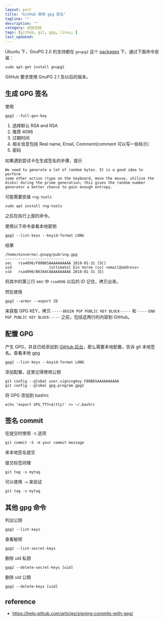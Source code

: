 ```yaml
---
layout: post
title: "GitHub 使用 gpg 签名"
tagline: ""
description: ""
category: 经验总结
tags: [github, git, gpg, linux, ]
last_updated:
---
```


Ubuntu 下，GnuPG 2.0 的支持都在 `gnupg2` 这个 [packages](http://packages.ubuntu.com/search?keywords=gnupg2) 下，通过下面命令安装：

    sudo apt-get install gnupg2

GitHub 要求使用 GnuPG 2.1 及以后的版本。


## 生成 GPG 签名
使用

    gpg2 --full-gen-key

1. 选择默认 RSA and RSA
2. 推荐 4096
3. 过期时间
4. 相关信息包括 Real name, Email, Comment(comment 可以写一些标示）
5. 密码

如果遇到尝试卡在生成签名的步骤，提示

    We need to generate a lot of random bytes. It is a good idea to perform
    some other action (type on the keyboard, move the mouse, utilize the
    disks) during the prime generation; this gives the random number
    generator a better chance to gain enough entropy.

可能需要安装 `rng-tools`

    sudo apt install rng-tools

之后在执行上面的命令。

使用以下命令查看本地密钥

    gpg2 --list-keys --keyid-format LONG

结果

    /home/einverne/.gnupg/pubring.gpg
    ---------------------------
    sec   rsa4096/F80B65AAAAAAAAAA 2018-01-31 [SC]
    uid                 [ultimate] Ein Verne (co) <email@address>
    ssb   rsa4096/B63A4CAAAAAAAAAA 2018-01-31 [E]

将其中的第三行 sec 中 `rsa4096` 以后的 ID 记住，拷贝出来。

然后使用

    gpg2 --armor --export ID

来获取 GPG KEY，拷贝 `-----BEGIN PGP PUBLIC KEY BLOCK-----` 和 `-----END PGP PUBLIC KEY BLOCK-----` 之前，包括这两行的内容到 GitHub。

## 配置 GPG
产生 GPG，并且已经添加到 [GitHub 后台](https://github.com/settings/gpg/new)，那么需要本地配置，告诉 git 本地签名。查看本地 gpg

    gpg2 --list-keys --keyid-format LONG

添加配置，这里记得使用公钥

    git config --global user.signingkey F80B65AAAAAAAAAA
    git config --global gpg.program gpg2

将 GPG 添加到 bashrc

    echo 'export GPG_TTY=$(tty)' >> ~/.bashrc

## 签名 commit

在提交时使用 `-S` 选项

    git commit -S -m your commit message

来本地签名提交

提交标签同理

    git tag -s mytag

可以使用 `-v` 来验证

    git tag -v mytag

## 其他 gpg 命令
列出公钥

    gpg2 --list-keys

查看秘钥

    gpg2 --list-secret-keys

删除 uid 私钥

    gpg2 --delete-secret-keys [uid]

删除 uid 公钥

    gpg2 --delete-keys [uid]

## reference

- <https://help.github.com/articles/signing-commits-with-gpg/>

